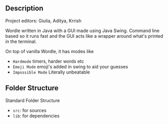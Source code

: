 ## Description
Project editors: Giulia, Aditya, Krrish

Wordle written in Java with a GUI made using Java Swing.
Command line based so it runs fast and the GUI acts like a wrapper around what's printed in the terminal. 

On top of vanilla Wordle, it has modes like
- `Hardmode` timers, harder words etc
- `Emoji Mode` emoji's added in swing to aid your guesses
- `Impossible Mode` Literally unbeatable

## Folder Structure

Standard Folder Structure

- `src`: for sources
- `lib`: for dependencies

